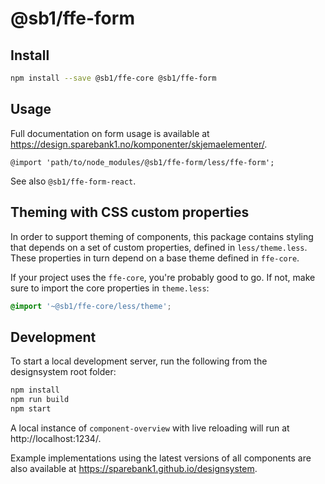 # @sb1/ffe-form

## Install

```bash
npm install --save @sb1/ffe-core @sb1/ffe-form
```

## Usage

Full documentation on form usage is available at https://design.sparebank1.no/komponenter/skjemaelementer/.

```less
@import 'path/to/node_modules/@sb1/ffe-form/less/ffe-form';
```

See also `@sb1/ffe-form-react`.

## Theming with CSS custom properties

In order to support theming of components, this package contains styling that depends on a set of custom properties, defined in `less/theme.less`. These properties in turn depend on a base theme defined in `ffe-core`.

If your project uses the `ffe-core`, you're probably good to go. If not, make sure to import the core properties in `theme.less`:

```css
@import '~@sb1/ffe-core/less/theme';
```

## Development

To start a local development server, run the following from the designsystem root folder:

```bash
npm install
npm run build
npm start
```

A local instance of `component-overview` with live reloading will run at http://localhost:1234/.

Example implementations using the latest versions of all components are also available at https://sparebank1.github.io/designsystem.
